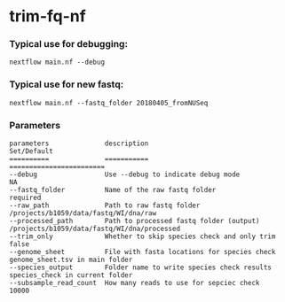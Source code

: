 # trim-fq-nf

### Typical use for debugging:

```
nextflow main.nf --debug
```

### Typical use for new fastq:
```
nextflow main.nf --fastq_folder 20180405_fromNUSeq
```

### Parameters
    parameters              description                                   Set/Default
    ==========              ===========                                   ========================
    --debug                 Use --debug to indicate debug mode            NA
    --fastq_folder          Name of the raw fastq folder                  required
    --raw_path              Path to raw fastq folder                      /projects/b1059/data/fastq/WI/dna/raw
    --processed_path        Path to processed fastq folder (output)       /projects/b1059/data/fastq/WI/dna/processed
    --trim_only             Whether to skip species check and only trim   false
    --genome_sheet          File with fasta locations for species check   genome_sheet.tsv in main folder
    --species_output        Folder name to write species check results    species_check in current folder
    --subsample_read_count  How many reads to use for sepciec check       10000
